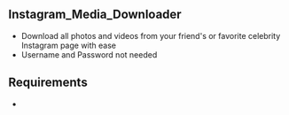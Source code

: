 ## Instagram_Media_Downloader
- Download all photos and videos from your friend's or favorite celebrity Instagram page with ease
- Username and Password not needed

## Requirements
- 
